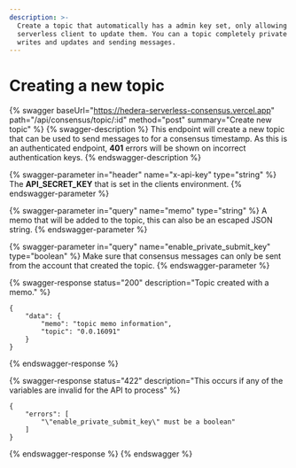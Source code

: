 ```yaml
---
description: >-
  Create a topic that automatically has a admin key set, only allowing for the
  serverless client to update them. You can a topic completely private for
  writes and updates and sending messages.
---
```


# Creating a new topic

{% swagger baseUrl="https://hedera-serverless-consensus.vercel.app" path="/api/consensus/topic/:id" method="post" summary="Create new topic" %}
{% swagger-description %}
This endpoint will create a new topic that can be used to send messages to for a consensus timestamp. As this is an authenticated endpoint, **401** errors will be shown on incorrect authentication keys.
{% endswagger-description %}

{% swagger-parameter in="header" name="x-api-key" type="string" %}
The **API\_SECRET\_KEY** that is set in the clients environment.
{% endswagger-parameter %}

{% swagger-parameter in="query" name="memo" type="string" %}
A memo that will be added to the topic, this can also be an escaped JSON string.
{% endswagger-parameter %}

{% swagger-parameter in="query" name="enable_private_submit_key" type="boolean" %}
Make sure that consensus messages can only be sent from the account that created the topic.
{% endswagger-parameter %}

{% swagger-response status="200" description="Topic created with a memo." %}
```
{
    "data": {
        "memo": "topic memo information",
        "topic": "0.0.16091"
    }
}
```
{% endswagger-response %}

{% swagger-response status="422" description="This occurs if any of the variables are invalid for the API to process" %}
```
{
    "errors": [
        "\"enable_private_submit_key\" must be a boolean"
    ]
}
```
{% endswagger-response %}
{% endswagger %}

